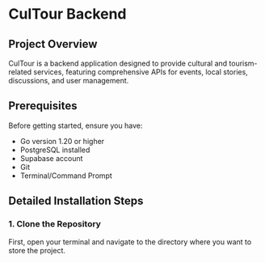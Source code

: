 # CulTour Backend

## Project Overview

CulTour is a backend application designed to provide cultural and tourism-related services, featuring comprehensive APIs for events, local stories, discussions, and user management.

## Prerequisites

Before getting started, ensure you have:
- Go version 1.20 or higher
- PostgreSQL installed
- Supabase account
- Git
- Terminal/Command Prompt

## Detailed Installation Steps

### 1. Clone the Repository
First, open your terminal and navigate to the directory where you want to store the project.


